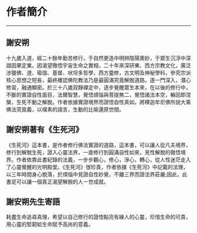 # 作者簡介

---


## 謝安朔

十九歲入道，經二十餘年勤苦修行，于自然更迭中明辨陰陽奧妙，于眾生沉浮中深諳因果定業。因渴望徹悟宇宙生命之實相，二十年來深研東、西方宗教文化，廣泛涉獵佛、道、瑜珈、基督、吠坦多哲學，西方靈修，古文明及神秘學科，參究宗派核心思想之短長，最終確認佛陀教法乃是最圓滿究竟解脫道路。遂一門深入，潛心修習，融通顯密。於三十八歲寂靜禪定中，逐步覺醒眾生本來，在以後的修行中，不斷的實證自性面目，法爾智慧，覺悟煩惱與菩提無二，覺悟諸法本空，輪回即涅槃，生死不動之解脫。作者依據實證境界而證悟自性真如，將釋迦牟尼佛所說大乘佛法究竟義，以樸素的語言，生動的比喻還原世間。

## 謝安朔著有《生死河》

《生死河》這本書，是作者修行佛法實證的道路，這本書，可以讓人從凡夫境界，修行到解脫生死，證入心靈法界，一直修行到圓滿自性如來，見性解脫的徹悟境界。作者依靠此書紀錄的法義，一步步觀心，修心，淨心，轉心，從人性迷茫走入了心靈覺醒的光明殿堂。《生死河》很珍貴，作者依據《生死河》中記載的法理，以三年時間身心脫落，於煩惱中見證自性妙覺，不離三界而證法界莊嚴;因此，此書足可以讓一個真正渴望解脫的人一世成就。

## 謝安朔先生寄語

耗盡生命追尋真理，希望以自己修行的證悟點亮有緣人的心靈，珍惜生命的可貴，用心靈的堅韌給生命賦予高尚的意義。


